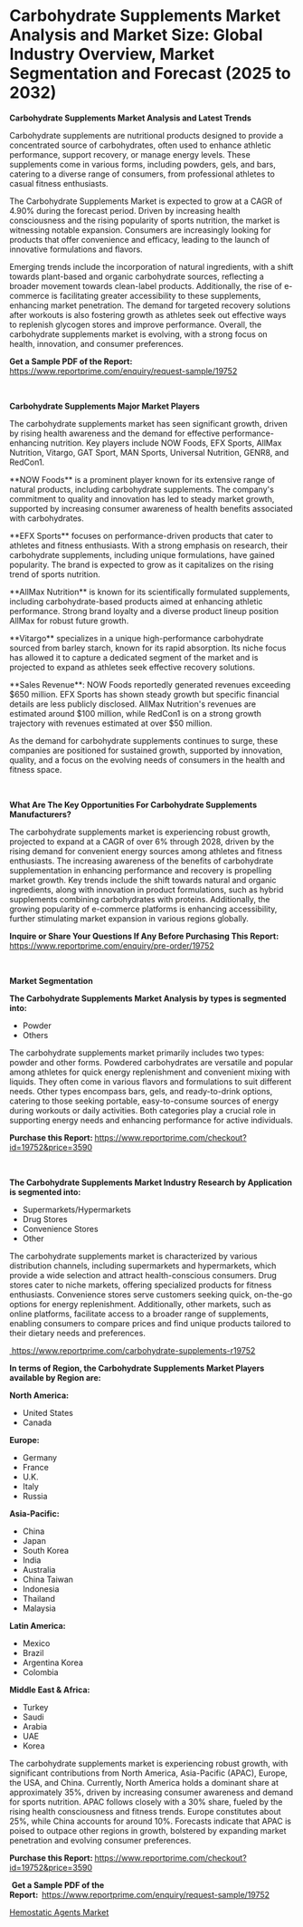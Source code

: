 <p><h1>Carbohydrate Supplements Market Analysis and Market Size: Global Industry Overview, Market Segmentation and Forecast (2025 to 2032)</h1></p><p><strong>Carbohydrate Supplements Market Analysis and Latest Trends</strong></p>
<p><p>Carbohydrate supplements are nutritional products designed to provide a concentrated source of carbohydrates, often used to enhance athletic performance, support recovery, or manage energy levels. These supplements come in various forms, including powders, gels, and bars, catering to a diverse range of consumers, from professional athletes to casual fitness enthusiasts.</p><p>The Carbohydrate Supplements Market is expected to grow at a CAGR of 4.90% during the forecast period. Driven by increasing health consciousness and the rising popularity of sports nutrition, the market is witnessing notable expansion. Consumers are increasingly looking for products that offer convenience and efficacy, leading to the launch of innovative formulations and flavors.</p><p>Emerging trends include the incorporation of natural ingredients, with a shift towards plant-based and organic carbohydrate sources, reflecting a broader movement towards clean-label products. Additionally, the rise of e-commerce is facilitating greater accessibility to these supplements, enhancing market penetration. The demand for targeted recovery solutions after workouts is also fostering growth as athletes seek out effective ways to replenish glycogen stores and improve performance. Overall, the carbohydrate supplements market is evolving, with a strong focus on health, innovation, and consumer preferences.</p></p>
<p><strong>Get a Sample PDF of the Report:&nbsp;</strong> <a href="https://www.reportprime.com/enquiry/request-sample/19752?utm_campaign=2782&utm_medium=2&utm_source=Github&utm_content=ia&utm_term=20032025&utm_id=carbohydrate-supplements">https://www.reportprime.com/enquiry/request-sample/19752</a></p>
<p>&nbsp;</p>
<p><strong>Carbohydrate Supplements Major Market Players</strong></p>
<p><p>The carbohydrate supplements market has seen significant growth, driven by rising health awareness and the demand for effective performance-enhancing nutrition. Key players include NOW Foods, EFX Sports, AllMax Nutrition, Vitargo, GAT Sport, MAN Sports, Universal Nutrition, GENR8, and RedCon1.</p><p>**NOW Foods** is a prominent player known for its extensive range of natural products, including carbohydrate supplements. The company's commitment to quality and innovation has led to steady market growth, supported by increasing consumer awareness of health benefits associated with carbohydrates.</p><p>**EFX Sports** focuses on performance-driven products that cater to athletes and fitness enthusiasts. With a strong emphasis on research, their carbohydrate supplements, including unique formulations, have gained popularity. The brand is expected to grow as it capitalizes on the rising trend of sports nutrition.</p><p>**AllMax Nutrition** is known for its scientifically formulated supplements, including carbohydrate-based products aimed at enhancing athletic performance. Strong brand loyalty and a diverse product lineup position AllMax for robust future growth.</p><p>**Vitargo** specializes in a unique high-performance carbohydrate sourced from barley starch, known for its rapid absorption. Its niche focus has allowed it to capture a dedicated segment of the market and is projected to expand as athletes seek effective recovery solutions.</p><p>**Sales Revenue**: NOW Foods reportedly generated revenues exceeding $650 million. EFX Sports has shown steady growth but specific financial details are less publicly disclosed. AllMax Nutrition's revenues are estimated around $100 million, while RedCon1 is on a strong growth trajectory with revenues estimated at over $50 million.</p><p>As the demand for carbohydrate supplements continues to surge, these companies are positioned for sustained growth, supported by innovation, quality, and a focus on the evolving needs of consumers in the health and fitness space.</p></p>
<p>&nbsp;</p>
<p><strong>What Are The Key Opportunities For Carbohydrate Supplements Manufacturers?</strong></p>
<p><p>The carbohydrate supplements market is experiencing robust growth, projected to expand at a CAGR of over 6% through 2028, driven by the rising demand for convenient energy sources among athletes and fitness enthusiasts. The increasing awareness of the benefits of carbohydrate supplementation in enhancing performance and recovery is propelling market growth. Key trends include the shift towards natural and organic ingredients, along with innovation in product formulations, such as hybrid supplements combining carbohydrates with proteins. Additionally, the growing popularity of e-commerce platforms is enhancing accessibility, further stimulating market expansion in various regions globally.</p></p>
<p><strong>Inquire or Share Your Questions If Any Before Purchasing This Report:</strong> <a href="https://www.reportprime.com/enquiry/pre-order/19752?utm_campaign=2782&utm_medium=2&utm_source=Github&utm_content=ia&utm_term=20032025&utm_id=carbohydrate-supplements">https://www.reportprime.com/enquiry/pre-order/19752</a></p>
<p>&nbsp;</p>
<p><strong>Market Segmentation</strong></p>
<p><strong>The Carbohydrate Supplements Market Analysis by types is segmented into:</strong></p>
<p><ul><li>Powder</li><li>Others</li></ul></p>
<p><p>The carbohydrate supplements market primarily includes two types: powder and other forms. Powdered carbohydrates are versatile and popular among athletes for quick energy replenishment and convenient mixing with liquids. They often come in various flavors and formulations to suit different needs. Other types encompass bars, gels, and ready-to-drink options, catering to those seeking portable, easy-to-consume sources of energy during workouts or daily activities. Both categories play a crucial role in supporting energy needs and enhancing performance for active individuals.</p></p>
<p><strong>Purchase this Report:&nbsp;</strong><a href="https://www.reportprime.com/checkout?id=19752&price=3590&utm_campaign=2782&utm_medium=2&utm_source=Github&utm_content=ia&utm_term=20032025&utm_id=carbohydrate-supplements">https://www.reportprime.com/checkout?id=19752&price=3590</a></p>
<p>&nbsp;</p>
<p><strong>The Carbohydrate Supplements Market Industry Research by Application is segmented into:</strong></p>
<p><ul><li>Supermarkets/Hypermarkets</li><li>Drug Stores</li><li>Convenience Stores</li><li>Other</li></ul></p>
<p><p>The carbohydrate supplements market is characterized by various distribution channels, including supermarkets and hypermarkets, which provide a wide selection and attract health-conscious consumers. Drug stores cater to niche markets, offering specialized products for fitness enthusiasts. Convenience stores serve customers seeking quick, on-the-go options for energy replenishment. Additionally, other markets, such as online platforms, facilitate access to a broader range of supplements, enabling consumers to compare prices and find unique products tailored to their dietary needs and preferences.</p></p>
<p><a href="https://www.reportprime.com/carbohydrate-supplements-r19752?utm_campaign=2782&utm_medium=2&utm_source=Github&utm_content=ia&utm_term=20032025&utm_id=carbohydrate-supplements">&nbsp;https://www.reportprime.com/carbohydrate-supplements-r19752</a></p>
<p><strong>In terms of Region, the Carbohydrate Supplements Market Players available by Region are:</strong></p>
<p>
    <p> <strong> North America: </strong>
        <ul>
            <li>United States</li>
            <li>Canada</li>
        </ul>
        </p> 
    <p> <strong> Europe: </strong>
        <ul>
            <li>Germany</li>
            <li>France</li>
            <li>U.K.</li>
            <li>Italy</li>
            <li>Russia</li>
        </ul>
        </p> 
    <p> <strong> Asia-Pacific: </strong>
        <ul>
            <li>China</li>
            <li>Japan</li>
            <li>South Korea</li>
            <li>India</li>
            <li>Australia</li>
            <li>China Taiwan</li>
            <li>Indonesia</li>
            <li>Thailand</li>
            <li>Malaysia</li>
        </ul>
        </p> 
    <p> <strong> Latin America: </strong>
        <ul>
            <li>Mexico</li>
            <li>Brazil</li>
            <li>Argentina Korea</li>
            <li>Colombia</li>
        </ul>
        </p> 
    <p> <strong> Middle East & Africa: </strong>
        <ul>
            <li>Turkey</li>
            <li>Saudi</li>
            <li>Arabia</li>
            <li>UAE</li>
            <li>Korea</li>
        </ul>
    </p>
    </p>
<p><p>The carbohydrate supplements market is experiencing robust growth, with significant contributions from North America, Asia-Pacific (APAC), Europe, the USA, and China. Currently, North America holds a dominant share at approximately 35%, driven by increasing consumer awareness and demand for sports nutrition. APAC follows closely with a 30% share, fueled by the rising health consciousness and fitness trends. Europe constitutes about 25%, while China accounts for around 10%. Forecasts indicate that APAC is poised to outpace other regions in growth, bolstered by expanding market penetration and evolving consumer preferences.</p></p>
<p><strong>Purchase this Report: </strong><a href="https://www.reportprime.com/checkout?id=19752&price=3590&utm_campaign=2782&utm_medium=2&utm_source=Github&utm_content=ia&utm_term=20032025&utm_id=carbohydrate-supplements">https://www.reportprime.com/checkout?id=19752&price=3590</a></p>
<p>&nbsp;<strong>Get a Sample PDF of the Report:&nbsp;&nbsp;</strong><a href="https://www.reportprime.com/enquiry/request-sample/19752?utm_campaign=2782&utm_medium=2&utm_source=Github&utm_content=ia&utm_term=20032025&utm_id=carbohydrate-supplements">https://www.reportprime.com/enquiry/request-sample/19752</a></p>
<p><strong></strong></p>
<p><p><a href="https://github.com/erkidrhoy/Market-Research-Report-List-1/blob/main/hemostatic-agents-market.md?utm_campaign=2782&utm_medium=2&utm_source=Github&utm_content=ia&utm_term=20032025&utm_id=carbohydrate-supplements">Hemostatic Agents Market</a></p></p>
